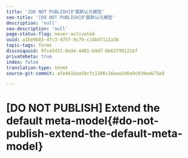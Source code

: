```yaml
---
title: '[DO NOT PUBLISH]扩展默认元模型'
seo-title: '[DO NOT PUBLISH]扩展默认元模型'
description: 'null'
seo-description: 'null'
page-status-flag: never-activated
uuid: a1be9b83-4fc3-4757-9c79-c14b47112a3b
topic-tags: forms
discoiquuid: 9fce5d31-0a3e-4401-b9d7-bb63799121bf
privatebeta: true
index: false
translation-type: tm+mt
source-git-commit: afe461baa5bcfc1106c16aae2d6a9c839ea675e8

---
```



# [DO NOT PUBLISH] Extend the default meta-model{#do-not-publish-extend-the-default-meta-model}
